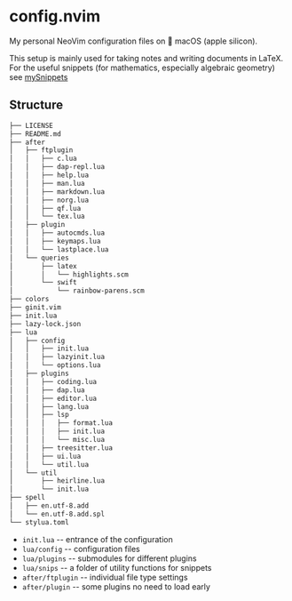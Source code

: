 # config.nvim

My personal NeoVim configuration files on &#63743; macOS (apple silicon).

This setup is mainly used for taking notes and writing documents in LaTeX.
For the useful snippets (for mathematics, especially algebraic geometry)
see [mySnippets][mysnippets]

## Structure

```txt
├── LICENSE
├── README.md
├── after
│   ├── ftplugin
│   │   ├── c.lua
│   │   ├── dap-repl.lua
│   │   ├── help.lua
│   │   ├── man.lua
│   │   ├── markdown.lua
│   │   ├── norg.lua
│   │   ├── qf.lua
│   │   └── tex.lua
│   ├── plugin
│   │   ├── autocmds.lua
│   │   ├── keymaps.lua
│   │   └── lastplace.lua
│   └── queries
│       ├── latex
│       │   └── highlights.scm
│       └── swift
│           └── rainbow-parens.scm
├── colors
├── ginit.vim
├── init.lua
├── lazy-lock.json
├── lua
│   ├── config
│   │   ├── init.lua
│   │   ├── lazyinit.lua
│   │   └── options.lua
│   ├── plugins
│   │   ├── coding.lua
│   │   ├── dap.lua
│   │   ├── editor.lua
│   │   ├── lang.lua
│   │   ├── lsp
│   │   │   ├── format.lua
│   │   │   ├── init.lua
│   │   │   └── misc.lua
│   │   ├── treesitter.lua
│   │   ├── ui.lua
│   │   └── util.lua
│   └── util
│       ├── heirline.lua
│       └── init.lua
├── spell
│   ├── en.utf-8.add
│   └── en.utf-8.add.spl
└── stylua.toml
```

- `init.lua` -- entrance of the configuration
- `lua/config` -- configuration files
- `lua/plugins` -- submodules for different plugins
- `lua/snips` -- a folder of utility functions for snippets
- `after/ftplugin` -- individual file type settings
- `after/plugin` -- some plugins no need to load early

[mysnippets]: https://github.com/mathjiajia/mySnippets
